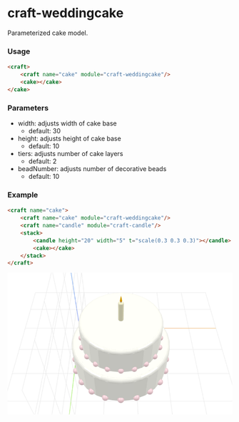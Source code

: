 # craft-weddingcake

Parameterized cake model.

### Usage
```html
<craft>
    <craft name="cake" module="craft-weddingcake"/>
    <cake></cake>
</cake>
```
 
### Parameters
- width: adjusts width of cake base
    - default: 30
- height: adjusts height of cake base
    - default: 10
- tiers: adjusts number of cake layers
    - default: 2
- beadNumber: adjusts number of decorative beads
    - default: 10

### Example
```html
<craft name="cake">
    <craft name="cake" module="craft-weddingcake"/>
    <craft name="candle" module="craft-candle"/>
    <stack>
        <candle height="20" width="5" t="scale(0.3 0.3 0.3)"></candle>
        <cake></cake>
    </stack>
</craft>
```

![example](example.png)
